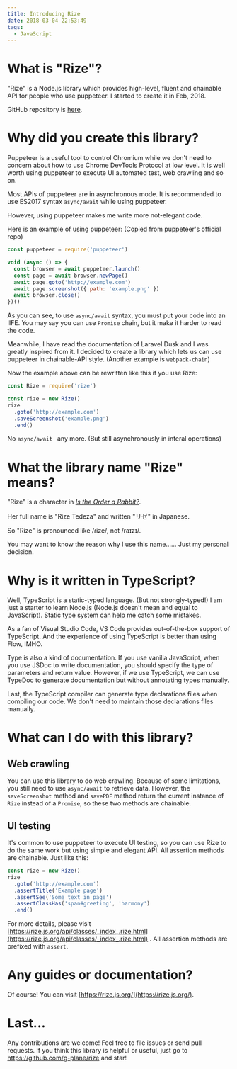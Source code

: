 ```yaml
---
title: Introducing Rize
date: 2018-03-04 22:53:49
tags:
  - JavaScript
---
```


# What is "Rize"?

"Rize" is a Node.js library which provides high-level, fluent and chainable API for people who use puppeteer. I started to create it in Feb, 2018.

GitHub repository is [here](https://github.com/g-plane/rize/).

# Why did you create this library?

Puppeteer is a useful tool to control Chromium while we don't need to concern about how to use Chrome DevTools Protocol at low level. It is well worth using puppeteer to execute UI automated test, web crawling and so on.

Most APIs of puppeteer are in asynchronous mode. It is recommended to use ES2017 syntax `async/await` while using puppeteer.

However, using puppeteer makes me write more not-elegant code.

Here is an example of using puppeteer: (Copied from puppeteer's official repo)

```javascript
const puppeteer = require('puppeteer')

void (async () => {
  const browser = await puppeteer.launch()
  const page = await browser.newPage()
  await page.goto('http://example.com')
  await page.screenshot({ path: 'example.png' })
  await browser.close()
})()
```

As you can see, to use `async/await` syntax, you must put your code into an IIFE. You may say you can use `Promise` chain, but it make it harder to read the code.

Meanwhile, I have read the documentation of Laravel Dusk and I was greatly inspired from it. I decided to create a library which lets us can use puppeteer in chainable-API style. (Another example is `webpack-chain`)

Now the example above can be rewritten like this if you use Rize:

```javascript
const Rize = require('rize')

const rize = new Rize()
rize
  .goto('http://example.com')
  .saveScreenshot('example.png')
  .end()
```

No `async/await ` any more. (But still asynchronously in interal operations)

# What the library name "Rize" means?

"Rize" is a character in [*Is the Order a Rabbit?*](https://en.wikipedia.org/wiki/Is_the_Order_a_Rabbit%3F).

Her full name is "Rize Tedeza" and written "リゼ" in Japanese.

So "Rize" is pronounced like /ɾize/, not /raɪzɪ/.

You may want to know the reason why I use this name…… Just my personal decision.

# Why is it written in TypeScript?

Well, TypeScript is a static-typed language. (But not strongly-typed!) I am just a starter to learn Node.js (Node.js doesn't mean and equal to JavaScript). Static type system can help me catch some mistakes.

As a fan of Visual Studio Code, VS Code provides out-of-the-box support of TypeScript. And the experience of using TypeScript is better than using Flow, IMHO.

Type is also a kind of documentation. If you use vanilla JavaScript, when you use JSDoc to write documentation, you should specify the type of parameters and return value. However, if we use TypeScript, we can use TypeDoc to generate documentation but without annotating types manually.

Last, the TypeScript compiler can generate type declarations files when compiling our code. We don't need to maintain those declarations files manually.

# What can I do with this library?

## Web crawling

You can use this library to do web crawling. Because of some limitations, you still need to use `async/await` to retrieve data. However, the `saveScreenshot` method and `savePDF` method return the current instance of `Rize` instead of a `Promise`, so these two methods are chainable.

## UI testing

It's common to use puppeteer to execute UI testing, so you can use Rize to do the same work but using simple and elegant API. All assertion methods are chainable. Just like this:

```javascript
const rize = new Rize()
rize
  .goto('http://example.com')
  .assertTitle('Example page')
  .assertSee('Some text in page')
  .assertClassHas('span#greeting', 'harmony')
  .end()
```

For more details, please visit [https://rize.js.org/api/classes/_index_.rize.html](https://rize.js.org/api/classes/_index_.rize.html) . All assertion methods are prefixed with `assert`.

# Any guides or documentation?

Of course! You can visit [https://rize.js.org/](https://rize.js.org/).

# Last...

Any contributions are welcome! Feel free to file issues or send pull requests. If you think this library is helpful or useful, just go to https://github.com/g-plane/rize and star!
